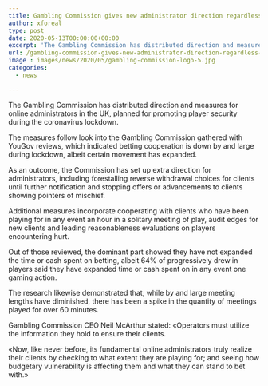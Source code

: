 ```yaml
---
title: Gambling Commission gives new administrator direction regardless of decrease in betting cooperation
author: xforeal 
type: post
date: 2020-05-13T00:00:00+00:00
excerpt: 'The Gambling Commission has distributed direction and measures for online administrators in the UK, planned for promoting player security during the coronavirus lockdown '
url: /gambling-commission-gives-new-administrator-direction-regardless-of-decrease-in-betting-cooperation/
image : images/news/2020/05/gambling-commission-logo-5.jpg
categories:
  - news

---
```

The Gambling Commission has distributed direction and measures for online administrators in the UK, planned for promoting player security during the coronavirus lockdown. 

The measures follow look into the Gambling Commission gathered with YouGov reviews, which indicated betting cooperation is down by and large during lockdown, albeit certain movement has expanded. 

As an outcome, the Commission has set up extra direction for administrators, including forestalling reverse withdrawal choices for clients until further notification and stopping offers or advancements to clients showing pointers of mischief. 

Additional measures incorporate cooperating with clients who have been playing for in any event an hour in a solitary meeting of play, audit edges for new clients and leading reasonableness evaluations on players encountering hurt. 

Out of those reviewed, the dominant part showed they have not expanded the time or cash spent on betting, albeit 64&percnt; of progressively drew in players said they have expanded time or cash spent on in any event one gaming action. 

The research likewise demonstrated that, while by and large meeting lengths have diminished, there has been a spike in the quantity of meetings played for over 60 minutes. 

Gambling Commission CEO Neil McArthur stated: &#171;Operators must utilize the information they hold to ensure their clients. 

&#171;Now, like never before, its fundamental online administrators truly realize their clients by checking to what extent they are playing for; and seeing how budgetary vulnerability is affecting them and what they can stand to bet with.&#187;